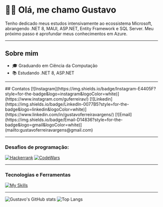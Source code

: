 # 👨‍💻 Olá, me chamo Gustavo
Tenho dedicado meus estudos intensivamente ao ecossistema Microsoft, abrangendo .NET 8, MAUI, ASP.NET, Entity Framework e SQL Server. Meu próximo passo é aprofundar meus conhecimentos em Azure.
<hr>

## Sobre mim
- 🎓 Graduando em Ciência da Computação
- 📚 Estudando .NET 8, ASP.NET


<hr>
## Contatos
[![Instagram](https://img.shields.io/badge/Instagram-E4405F?style=for-the-badge&logo=instagram&logoColor=white)](https://www.instagram.com/guferreirav/)
[![Linkedin](https://img.shields.io/badge/LinkedIn-0077B5?style=for-the-badge&logo=linkedin&logoColor=white)](https://www.linkedin.com/in/gustavoferreiravargens/)
[![Email](https://img.shields.io/badge/Email-D14836?style=for-the-badge&logo=gmail&logoColor=white)](mailto:gustavoferreiravargens@gmail.com)

<hr>

### Desafios de programação:
[![Hackerrank](https://img.shields.io/badge/-Hackerrank-2EC866?style=for-the-badge&logo=HackerRank&logoColor=white)](https://www.hackerrank.com/profile/gustavoferreira8)
[![CodeWars](https://img.shields.io/badge/CodeWars-B1361E?style=for-the-badge&logo=codewars&logoColor=white)](https://www.codewars.com/users/GuFerreiraV)

<hr>

### Tecnologias e Ferramentas
[![My Skills](https://skillicons.dev/icons?i=js,html,css,cs,git,idea,java,linux,py,mysql,p5js,postman,visualstudio,windows,sqlite)](https://skillicons.dev)



<hr>

![Gustavo's GitHub stats](https://github-readme-stats.vercel.app/api?username=GuFerreiraV&hide=issues&bg_color=00000000)
![Top Langs](https://github-readme-stats.vercel.app/api/top-langs/?username=GuFerreiraV&layout=compact&bg_color=00000000)
